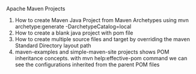 Apache Maven Projects

1. How to create Maven Java Project from Maven Archetypes using mvn archetype:generate -DarchetypeCatalog=local
2. How to create a blank java project with pom file
3. How to create multiple source files and target by overriding the  maven Standard Directory layout path
4. maven-examples and simple-maven-site projects shows POM inheritance concepts. with mvn help:effective-pom command we can see the configurations inherited from the parent POM files


